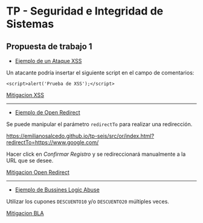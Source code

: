 # TP - Seguridad e Integridad de Sistemas

## Propuesta de trabajo 1

+ [Ejemplo de un Ataque XSS](https://emilianosalcedo.github.io/tp-seis/src/xss/index.html)

Un atacante podría insertar el siguiente script en el campo de comentarios:

`<script>alert('Prueba de XSS');</script>`

[Mitigacion XSS](https://emilianosalcedo.github.io/tp-seis/src/xss/mitigacion.html)

---

+ [Ejemplo de Open Redirect](https://emilianosalcedo.github.io/tp-seis/src/or/index.html)

Se puede manipular el parámetro `redirectTo` para realizar una redirección.
 
https://emilianosalcedo.github.io/tp-seis/src/or/index.html?redirectTo=https://www.google.com/

Hacer click en _Confirmar Registro_ y se redireccionará manualmente a la URL que se desee.

[Mitigacion Open Redirect](https://emilianosalcedo.github.io/tp-seis/src/or/mitigacion.html)

---

+ [Ejemplo de Bussines Logic Abuse](https://emilianosalcedo.github.io/tp-seis/src/bla/index.html)

Utilizar los cupones `DESCUENTO10` y/o `DESCUENTO20` múltiples veces.

[Mitigacion BLA](https://emilianosalcedo.github.io/tp-seis/src/bla/mitigacion.html)
